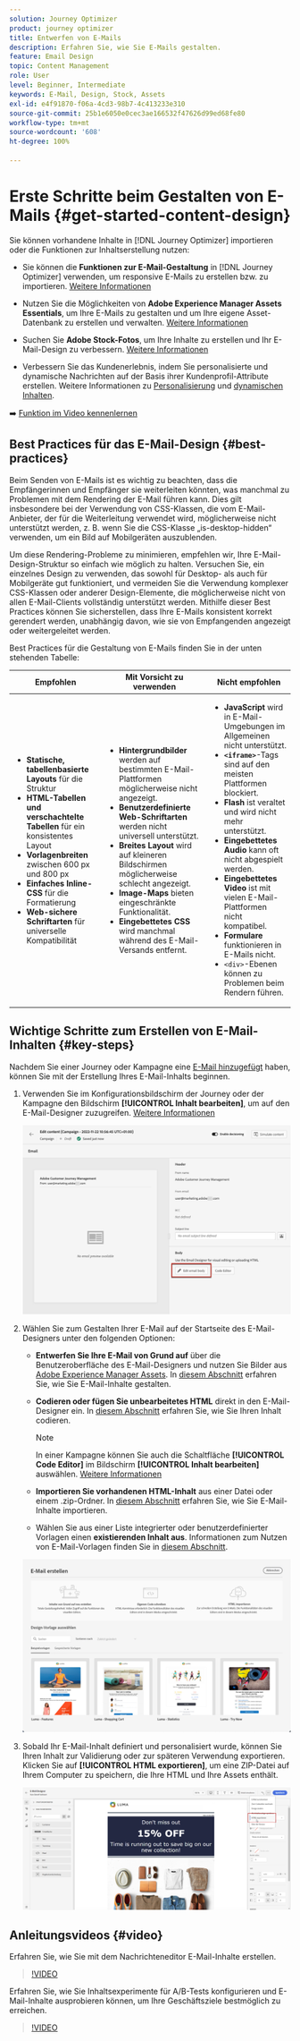 ```yaml
---
solution: Journey Optimizer
product: journey optimizer
title: Entwerfen von E-Mails
description: Erfahren Sie, wie Sie E-Mails gestalten.
feature: Email Design
topic: Content Management
role: User
level: Beginner, Intermediate
keywords: E-Mail, Design, Stock, Assets
exl-id: e4f91870-f06a-4cd3-98b7-4c413233e310
source-git-commit: 25b1e6050e0cec3ae166532f47626d99ed68fe80
workflow-type: tm+mt
source-wordcount: '608'
ht-degree: 100%

---
```


# Erste Schritte beim Gestalten von E-Mails {#get-started-content-design}

Sie können vorhandene Inhalte in [!DNL Journey Optimizer] importieren oder die Funktionen zur Inhaltserstellung nutzen:

* Sie können die **Funktionen zur E-Mail-Gestaltung** in [!DNL Journey Optimizer] verwenden, um responsive E-Mails zu erstellen bzw. zu importieren. [Weitere Informationen](content-from-scratch.md)

* Nutzen Sie die Möglichkeiten von **Adobe Experience Manager Assets Essentials**, um Ihre E-Mails zu gestalten und um Ihre eigene Asset-Datenbank zu erstellen und verwalten. [Weitere Informationen](../integrations/assets.md)

* Suchen Sie **Adobe Stock-Fotos**, um Ihre Inhalte zu erstellen und Ihr E-Mail-Design zu verbessern. [Weitere Informationen](../integrations/stock.md)

* Verbessern Sie das Kundenerlebnis, indem Sie personalisierte und dynamische Nachrichten auf der Basis ihrer Kundenprofil-Attribute erstellen. Weitere Informationen zu [Personalisierung](../personalization/personalize.md) und [dynamischen Inhalten](../personalization/get-started-dynamic-content.md).

➡️ [Funktion im Video kennenlernen](#video)

## Best Practices für das E-Mail-Design {#best-practices}

Beim Senden von E-Mails ist es wichtig zu beachten, dass die Empfängerinnen und Empfänger sie weiterleiten könnten, was manchmal zu Problemen mit dem Rendering der E-Mail führen kann. Dies gilt insbesondere bei der Verwendung von CSS-Klassen, die vom E-Mail-Anbieter, der für die Weiterleitung verwendet wird, möglicherweise nicht unterstützt werden, z. B. wenn Sie die CSS-Klasse „is-desktop-hidden“ verwenden, um ein Bild auf Mobilgeräten auszublenden.

Um diese Rendering-Probleme zu minimieren, empfehlen wir, Ihre E-Mail-Design-Struktur so einfach wie möglich zu halten. Versuchen Sie, ein einzelnes Design zu verwenden, das sowohl für Desktop- als auch für Mobilgeräte gut funktioniert, und vermeiden Sie die Verwendung komplexer CSS-Klassen oder anderer Design-Elemente, die möglicherweise nicht von allen E-Mail-Clients vollständig unterstützt werden. Mithilfe dieser Best Practices können Sie sicherstellen, dass Ihre E-Mails konsistent korrekt gerendert werden, unabhängig davon, wie sie von Empfangenden angezeigt oder weitergeleitet werden.

Best Practices für die Gestaltung von E-Mails finden Sie in der unten stehenden Tabelle:

| Empfohlen | Mit Vorsicht zu verwenden | Nicht empfohlen |
|-|-|-|
| <ul><li><b>Statische, tabellenbasierte Layouts</b> für die Struktur</li> <li><b>HTML-Tabellen und verschachtelte Tabellen</b> für ein konsistentes Layout</li> <li><b>Vorlagenbreiten</b> zwischen 600 px und 800 px </li> <li><b>Einfaches Inline-CSS</b> für die Formatierung </li> <li><b>Web-sichere Schriftarten</b> für universelle Kompatibilität</li> | <ul><li><b>Hintergrundbilder</b> werden auf bestimmten E-Mail-Plattformen möglicherweise nicht angezeigt.</li><li><b>Benutzerdefinierte Web-Schriftarten</b> werden nicht universell unterstützt.</li><li><b>Breites Layout</b> wird auf kleineren Bildschirmen möglicherweise schlecht angezeigt.</li><li><b>Image-Maps</b> bieten eingeschränkte Funktionalität.</li><li><b>Eingebettetes CSS</b> wird manchmal während des E-Mail-Versands entfernt.</li> | <ul><li><b>JavaScript</b> wird in E-Mail-Umgebungen im Allgemeinen nicht unterstützt.</li> <li> <b>`<iframe>`</b>-Tags sind auf den meisten Plattformen blockiert. </li> <li><b>Flash</b> ist veraltet und wird nicht mehr unterstützt.</li> <li><b>Eingebettetes Audio</b> kann oft nicht abgespielt werden.</li> <li><b>Eingebettetes Video</b> ist mit vielen E-Mail-Plattformen nicht kompatibel.</li> <li> <b>Formulare</b> funktionieren in E-Mails nicht.</li> <li> `<div>`-Ebenen können zu Problemen beim Rendern führen.</li> |

## Wichtige Schritte zum Erstellen von E-Mail-Inhalten {#key-steps}

Nachdem Sie einer Journey oder Kampagne eine [E-Mail hinzugefügt](create-email.md) haben, können Sie mit der Erstellung Ihres E-Mail-Inhalts beginnen.

1. Verwenden Sie im Konfigurationsbildschirm der Journey oder der Kampagne den Bildschirm **[!UICONTROL Inhalt bearbeiten]**, um auf den E-Mail-Designer zuzugreifen. [Weitere Informationen](create-email.md#define-email-content)

   ![](assets/email_designer_edit_email_body.png)

1. Wählen Sie zum Gestalten Ihrer E-Mail auf der Startseite des E-Mail-Designers unter den folgenden Optionen:

   * **Entwerfen Sie Ihre E-Mail von Grund auf** über die Benutzeroberfläche des E-Mail-Designers und nutzen Sie Bilder aus [Adobe Experience Manager Assets](../integrations/assets.md). In [diesem Abschnitt](content-from-scratch.md) erfahren Sie, wie Sie E-Mail-Inhalte gestalten.

   * **Codieren oder fügen Sie unbearbeitetes HTML** direkt in den E-Mail-Designer ein. In [diesem Abschnitt](code-content.md) erfahren Sie, wie Sie Ihren Inhalt codieren.

     >[!NOTE]
     >
     >In einer Kampagne können Sie auch die Schaltfläche **[!UICONTROL Code Editor]** im Bildschirm **[!UICONTROL Inhalt bearbeiten]** auswählen. [Weitere Informationen](create-email.md#define-email-content)

   * **Importieren Sie vorhandenen HTML-Inhalt** aus einer Datei oder einem .zip-Ordner. In [diesem Abschnitt](existing-content.md) erfahren Sie, wie Sie E-Mail-Inhalte importieren.

   * Wählen Sie aus einer Liste integrierter oder benutzerdefinierter Vorlagen einen **existierenden Inhalt aus**. Informationen zum Nutzen von E-Mail-Vorlagen finden Sie in [diesem Abschnitt](../email/use-email-templates.md).

   ![](assets/email_designer_create_options.png)

1. Sobald Ihr E-Mail-Inhalt definiert und personalisiert wurde, können Sie Ihren Inhalt zur Validierung oder zur späteren Verwendung exportieren. Klicken Sie auf **[!UICONTROL HTML exportieren]**, um eine ZIP-Datei auf Ihrem Computer zu speichern, die Ihre HTML und Ihre Assets enthält.

   ![](assets/email_designer_export.png)

## Anleitungsvideos {#video}

Erfahren Sie, wie Sie mit dem Nachrichteneditor E-Mail-Inhalte erstellen.

>[!VIDEO](https://video.tv.adobe.com/v/334150?quality=12)

Erfahren Sie, wie Sie Inhaltsexperimente für A/B-Tests konfigurieren und E-Mail-Inhalte ausprobieren können, um Ihre Geschäftsziele bestmöglich zu erreichen.

>[!VIDEO](https://video.tv.adobe.com/v/3447340?captions=ger)
